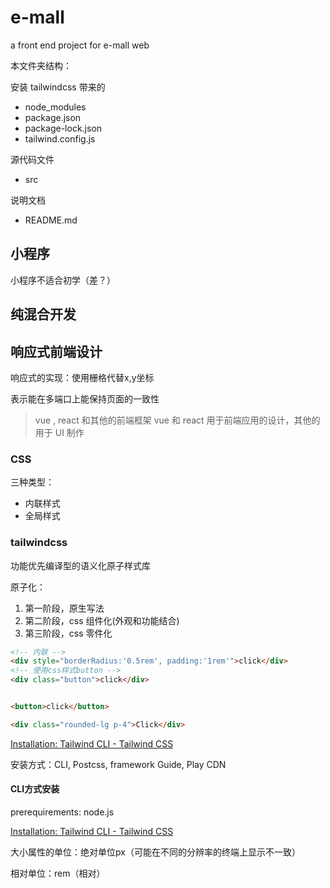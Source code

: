 # e-mall

a front end project for e-mall web

本文件夹结构：

安装 tailwindcss 带来的

- node_modules
- package.json
- package-lock.json
- tailwind.config.js

源代码文件

- src

说明文档

- README.md

## 小程序

小程序不适合初学（差？）

## 纯混合开发

## 响应式前端设计

响应式的实现：使用栅格代替x,y坐标

表示能在多端口上能保持页面的一致性

> vue , react 和其他的前端框架
> vue 和 react 用于前端应用的设计，其他的用于 UI 制作

### CSS

三种类型：

- 内联样式
- 全局样式

### tailwindcss

功能优先编译型的语义化原子样式库

原子化：

1. 第一阶段，原生写法
2. 第二阶段，css 组件化(外观和功能结合)
3. 第三阶段，css 零件化

```html
<!-- 内联 -->
<div style="borderRadius:'0.5rem', padding:'1rem'">click</div> 
<!-- 使用css样式button -->
<div class="button">click</div>


<button>click</button>

<div class="rounded-lg p-4">Click</div>
```

[Installation: Tailwind CLI - Tailwind CSS](https://tailwindcss.com/docs/installation)

安装方式：CLI, Postcss, framework Guide, Play CDN

#### CLI方式安装

prerequirements: node.js

[Installation: Tailwind CLI - Tailwind CSS](https://tailwindcss.com/docs/installation)

大小属性的单位：绝对单位px（可能在不同的分辨率的终端上显示不一致）

相对单位：rem（相对）
